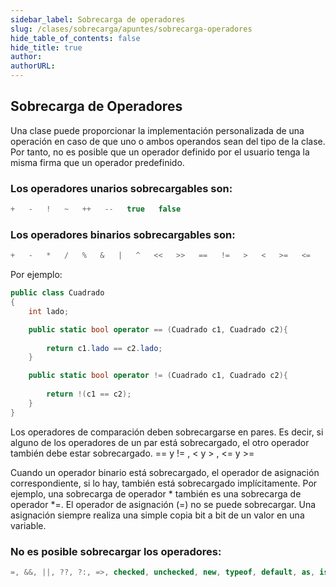 ```yaml
---
sidebar_label: Sobrecarga de operadores
slug: /clases/sobrecarga/apuntes/sobrecarga-operadores
hide_table_of_contents: false
hide_title: true
author: 
authorURL: 
---
```

## Sobrecarga de Operadores

Una clase puede proporcionar la implementación personalizada de una operación en caso de que uno o ambos operandos sean del tipo de la clase.  Por tanto, no es posible que un operador definido por el usuario tenga la misma firma que un operador predefinido.


### Los operadores unarios sobrecargables son:
```csharp
+   -   !   ~   ++   --   true   false 
```


### Los operadores binarios sobrecargables son:
```csharp
+   -   *   /   %   &   |   ^   <<   >>   ==   !=   >   <   >=   <=
```
Por ejemplo:

```csharp
public class Cuadrado
{
	int lado;

	public static bool operator == (Cuadrado c1, Cuadrado c2){
	
	    return c1.lado == c2.lado;
    }

    public static bool operator != (Cuadrado c1, Cuadrado c2){
	
	    return !(c1 == c2);
    }
}
```
Los operadores de comparación deben sobrecargarse en pares. Es decir, si alguno de los operadores de un par está sobrecargado, el otro operador también debe estar sobrecargado. == y != , < y > , <= y  >=


Cuando un operador binario está sobrecargado, el operador de asignación correspondiente, si lo hay, también está sobrecargado implícitamente. Por ejemplo, una sobrecarga de operador * también es una sobrecarga de operador *=. El operador de asignación (=) no se puede sobrecargar. Una asignación siempre realiza una simple copia bit a bit de un valor en una variable.




### No es posible sobrecargar los operadores:
```csharp
=, &&, ||, ??, ?:, =>, checked, unchecked, new, typeof, default, as, is
```

